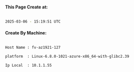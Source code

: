 
   
#### This Page Create at:

```bash

2025-03-06 - 15:19:51 UTC

```

#### Create By Machine:

```bash

Host Name : fv-az1921-127

platform  : Linux-6.8.0-1021-azure-x86_64-with-glibc2.39

Ip Local  : 10.1.1.55

```

